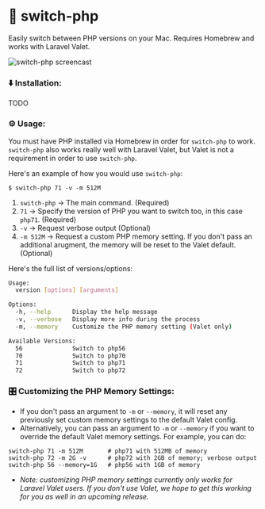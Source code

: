 # 🔀 switch-php

Easily switch between PHP versions on your Mac. Requires Homebrew and works with Laravel Valet.

![switch-php screencast](./switch-php.gif)


### ⬇️️️ Installation:

TODO


### ⚙ Usage:

You must have PHP installed via Homebrew in order for `switch-php` to work. `switch-php` also works really well with Laravel Valet, but Valet is not a requirement in order to use `switch-php`.

Here's an example of how you would use `switch-php`:

```
$ switch-php 71 -v -m 512M
```

1. `switch-php` -> The main command. (Required)
1. `71` -> Specify the version of PHP you want to switch too, in this case `php71`. (Required)
1. `-v` -> Request verbose output (Optional)
1. `-m 512M` -> Request a custom PHP memory setting. If you don't pass an additional arugment, the memory will be reset to the Valet default. (Optional)

Here's the full list of versions/options:

```bash
Usage:
  version [options] [arguments]

Options:
  -h, --help      Display the help message
  -v, --verbose   Display more info during the process
  -m, --memory    Customize the PHP memory setting (Valet only)

Available Versions:
  56              Switch to php56
  70              Switch to php70
  71              Switch to php71
  72              Switch to php72
```


### 🎛 Customizing the PHP Memory Settings:

- If you don't pass an argument to `-m` or `--memory`, it will reset any previously set custom memory settings to the default Valet config.
- Alternatively, you can pass an argument to `-m` or    `--memory` if you want to override the default Valet memory settings. For example, you can do:

```
switch-php 71 -m 512M       # php71 with 512MB of memory
switch-php 72 -m 2G -v      # php72 with 2GB of memory; verbose output
switch-php 56 --memory=1G   # php56 with 1GB of memory
```

- *Note: customizing PHP memory settings currently only works for Laravel Valet users. If you don't use Valet, we hope to get this working for you as well in an upcoming release.*